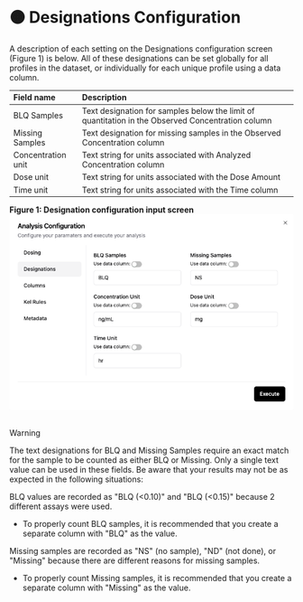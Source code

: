 # 🟠 Designations Configuration
A description of each setting on the Designations configuration screen (Figure 1) is below. All of these designations can be set globally for all profiles in the dataset, or individually for each unique profile using a data column.

|Field name|Description|
|:---|:---|
|BLQ Samples|Text designation for samples below the limit of quantitation in the Observed Concentration column|
|Missing Samples|Text designation for missing samples in the Observed Concentration column|
|Concentration unit|Text string for units associated with Analyzed Concentration column|
|Dose unit|Text string for units associated with the Dose Amount|
|Time unit|Text string for units associated with the Time column|

**Figure 1: Designation configuration input screen**
![Designation configuration input](./images/Designations_input.png)

## 
> [!WARNING]
> The text designations for BLQ and Missing Samples require an exact match for the sample to be counted as either BLQ or Missing. Only a single text value can be used in these fields. Be aware that your results may not be as expected in the following situations:
>
> BLQ values are recorded as "BLQ (<0.10)" and "BLQ (<0.15)" because 2 different assays were used. 
> -   To properly count BLQ samples, it is recommended that you create a separate column with "BLQ" as the value.
>
> Missing samples are recorded as "NS" (no sample), "ND" (not done), or "Missing" because there are different reasons for missing samples. 
> -   To properly count Missing samples, it is recommended that you create a separate column with "Missing" as the value.
